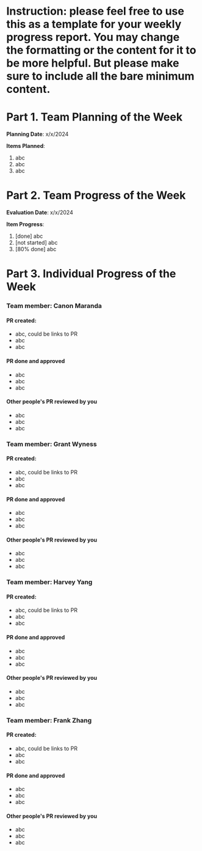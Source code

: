 # Instruction: please feel free to use this as a template for your weekly progress report. You may change the formatting or the content for it to be more helpful. But please make sure to include all the bare minimum content.

# Part 1. Team Planning of the Week
**Planning Date**: x/x/2024

**Items Planned**:
1. abc
2. abc
3. abc

# Part 2. Team Progress of the Week
**Evaluation Date**: x/x/2024

**Item Progress**:
1. [done] abc
2. [not started] abc
3. [80% done] abc

# Part 3. Individual Progress of the Week
### Team member: Canon Maranda
#### PR created:
- abc, could be links to PR
- abc
- abc

#### PR done and approved
- abc
- abc
- abc

#### Other people's PR reviewed by you
- abc
- abc
- abc

### Team member: Grant Wyness
#### PR created:
- abc, could be links to PR
- abc
- abc

#### PR done and approved
- abc
- abc
- abc

#### Other people's PR reviewed by you
- abc
- abc
- abc

### Team member: Harvey Yang
#### PR created:
- abc, could be links to PR
- abc
- abc

#### PR done and approved
- abc
- abc
- abc

#### Other people's PR reviewed by you
- abc
- abc
- abc


### Team member: Frank Zhang
#### PR created:
- abc, could be links to PR
- abc
- abc

#### PR done and approved
- abc
- abc
- abc

#### Other people's PR reviewed by you
- abc
- abc
- abc
